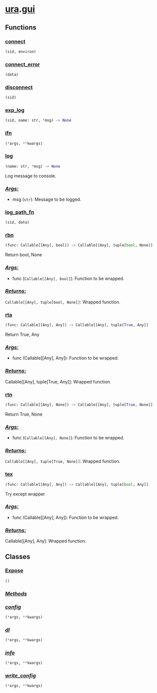 # **[ura](index.md).[gui](gui.md)**

## **Functions**

<h3><b><a href="#func-connect" id="func-connect">connect</a></b></h3>

```python
(sid, environ)
```

<h3><b><a href="#func-connect_error" id="func-connect_error">connect_error</a></b></h3>

```python
(data)
```

<h3><b><a href="#func-disconnect" id="func-disconnect">disconnect</a></b></h3>

```python
(sid)
```

<h3><b><a href="#func-exp_log" id="func-exp_log">exp_log</a></b></h3>

```python
(sid, name: str, *msg) ‑> None
```

<h3><b><a href="#func-ifn" id="func-ifn">ifn</a></b></h3>

```python
(*args, **kwargs)
```

<h3><b><a href="#func-log" id="func-log">log</a></b></h3>

```python
(name: str, *msg) ‑> None
```

Log message to console.

<h3><b><i><a href="#func-log-args" id="func-log-args">Args:</a></i></b></h3>

- msg (`str`): Message to be logged.

<h3><b><a href="#func-log_path_fn" id="func-log_path_fn">log_path_fn</a></b></h3>

```python
(sid, data)
```

<h3><b><a href="#func-rbn" id="func-rbn">rbn</a></b></h3>

```python
(func: Callable[[Any], bool]) ‑> Callable[[Any], tuple[bool, None]]
```

Return bool, None

<h3><b><i><a href="#func-rbn-args" id="func-rbn-args">Args:</a></i></b></h3>

- func (`Callable[[Any], bool]`): Function to be wrapped.

<h3><b><i><a href="#func-rbn-returns" id="func-rbn-returns">Returns:</a></i></b></h3>

`Callable[[Any], tuple[bool, None]]`: Wrapped function.

<h3><b><a href="#func-rta" id="func-rta">rta</a></b></h3>

```python
(func: Callable[[Any], Any]) ‑> Callable[[Any], tuple[True, Any]]
```

Return True, Any

<h3><b><i><a href="#func-rta-args" id="func-rta-args">Args:</a></i></b></h3>

- func (Callable\[\[Any\], Any\]): Function to be wrapped.

<h3><b><i><a href="#func-rta-returns" id="func-rta-returns">Returns:</a></i></b></h3>

Callable\[\[Any\], tuple\[True, Any\]\]: Wrapped function.

<h3><b><a href="#func-rtn" id="func-rtn">rtn</a></b></h3>

```python
(func: Callable[[Any], None]) ‑> Callable[[Any], tuple[True, None]]
```

Return True, None

<h3><b><i><a href="#func-rtn-args" id="func-rtn-args">Args:</a></i></b></h3>

- func (`Callable[[Any], None]`): Function to be wrapped.

<h3><b><i><a href="#func-rtn-returns" id="func-rtn-returns">Returns:</a></i></b></h3>

`Callable[[Any], tuple[True, None]]`: Wrapped function.

<h3><b><a href="#func-tex" id="func-tex">tex</a></b></h3>

```python
(func: Callable[[Any], Any]) ‑> Callable[[Any], tuple[bool, Any]]
```

Try except wrapper

<h3><b><i><a href="#func-tex-args" id="func-tex-args">Args:</a></i></b></h3>

- func (Callable\[\[Any\], Any\]): Function to be wrapped.

<h3><b><i><a href="#func-tex-returns" id="func-tex-returns">Returns:</a></i></b></h3>

Callable\[\[Any\], Any\]: Wrapped function.

## **Classes**

<h3><b><a href="#class-Expose" id="class-Expose">Expose</a></b></h3>

```python
()
```

<h3><b><i><a href="#class-Expose-func" id="class-Expose-func">Methods</a></i></b></h3>

<h3><i><a href="#class-Expose-func-config" id="class-Expose-func-config">config</a></i></h3>

```python
(*args, **kwargs)
```

<h3><i><a href="#class-Expose-func-dl" id="class-Expose-func-dl">dl</a></i></h3>

```python
(*args, **kwargs)
```

<h3><i><a href="#class-Expose-func-info" id="class-Expose-func-info">info</a></i></h3>

```python
(*args, **kwargs)
```

<h3><i><a href="#class-Expose-func-write_config" id="class-Expose-func-write_config">write_config</a></i></h3>

```python
(*args, **kwargs)
```
